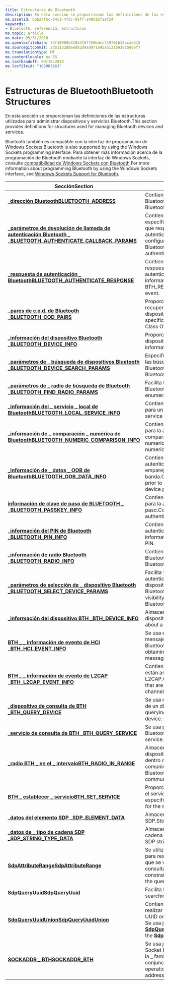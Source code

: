 ```yaml
---
title: Estructuras de Bluetooth
description: En esta sección se proporcionan las definiciones de las estructuras utilizadas para administrar dispositivos y servicios Bluetooth.
ms.assetid: bab27f5c-04c1-4fdc-91ff-249d1bfaef24
keywords:
- Bluetooth, referencia, estructuras
ms.topic: article
ms.date: 05/31/2018
ms.openlocfilehash: 7df10989e41814f6f750bdcc719f01b14ccae315
ms.sourcegitcommit: 2d531328b6ed82d4ad971a45a5131b430c5866f7
ms.translationtype: MT
ms.contentlocale: es-ES
ms.lasthandoff: 09/16/2019
ms.locfileid: "103903163"
---
```

# <a name="bluetooth-structures"></a><span data-ttu-id="cada4-104">Estructuras de Bluetooth</span><span class="sxs-lookup"><span data-stu-id="cada4-104">Bluetooth Structures</span></span>

<span data-ttu-id="cada4-105">En esta sección se proporcionan las definiciones de las estructuras utilizadas para administrar dispositivos y servicios Bluetooth.</span><span class="sxs-lookup"><span data-stu-id="cada4-105">This section provides definitions for structures used for managing Bluetooth devices and services.</span></span>

<span data-ttu-id="cada4-106">Bluetooth también es compatible con la interfaz de programación de Windows Sockets.</span><span class="sxs-lookup"><span data-stu-id="cada4-106">Bluetooth is also supported by using the Windows Sockets programming interface.</span></span> <span data-ttu-id="cada4-107">Para obtener más información acerca de la programación de Bluetooth mediante la interfaz de Windows Sockets, consulte [compatibilidad de Windows Sockets con Bluetooth](windows-sockets-support-for-bluetooth.md).</span><span class="sxs-lookup"><span data-stu-id="cada4-107">For more information about programming Bluetooth by using the Windows Sockets interface, see [Windows Sockets Support for Bluetooth](windows-sockets-support-for-bluetooth.md).</span></span>



| <span data-ttu-id="cada4-108">Sección</span><span class="sxs-lookup"><span data-stu-id="cada4-108">Section</span></span>                                                                                       | <span data-ttu-id="cada4-109">Contenido</span><span class="sxs-lookup"><span data-stu-id="cada4-109">Content</span></span>                                                                                                                          |
|-----------------------------------------------------------------------------------------------|----------------------------------------------------------------------------------------------------------------------------------|
| [<span data-ttu-id="cada4-110">**\_dirección Bluetooth**</span><span class="sxs-lookup"><span data-stu-id="cada4-110">**BLUETOOTH\_ADDRESS**</span></span>](/windows/win32/api/bluetoothapis/ns-bluetoothapis-bluetooth_address_struct)                                               | <span data-ttu-id="cada4-111">Contiene la dirección de un dispositivo Bluetooth.</span><span class="sxs-lookup"><span data-stu-id="cada4-111">Contains the address of a Bluetooth device.</span></span>                                                                                      |
| [<span data-ttu-id="cada4-112">**\_parámetros de devolución de llamada de autenticación Bluetooth \_ \_**</span><span class="sxs-lookup"><span data-stu-id="cada4-112">**BLUETOOTH\_AUTHENTICATE\_CALLBACK\_PARAMS**</span></span>](/windows/desktop/api/BluetoothAPIs/ns-bluetoothapis-bluetooth_authentication_callback_params) | <span data-ttu-id="cada4-113">Contiene información de configuración específica sobre el dispositivo Bluetooth que responde a una solicitud de autenticación.</span><span class="sxs-lookup"><span data-stu-id="cada4-113">Contains specific configuration information about the Bluetooth device responding to an authentication request.</span></span>                  |
| [<span data-ttu-id="cada4-114">**\_respuesta de autenticación \_ Bluetooth**</span><span class="sxs-lookup"><span data-stu-id="cada4-114">**BLUETOOTH\_AUTHENTICATE\_RESPONSE**</span></span>](/windows/desktop/api/BluetoothAPIs/ns-bluetoothapis-bluetooth_authenticate_response)                  | <span data-ttu-id="cada4-115">Contiene información pasada en respuesta a un \_ evento de solicitud de autenticación remota de BTH \_ \_ .</span><span class="sxs-lookup"><span data-stu-id="cada4-115">Contains information passed in response to a BTH\_REMOTE\_AUTHENTICATE\_REQUEST event.</span></span>                                           |
| [<span data-ttu-id="cada4-116">**\_pares de c.o.d. de Bluetooth \_**</span><span class="sxs-lookup"><span data-stu-id="cada4-116">**BLUETOOTH\_COD\_PAIRS**</span></span>](/windows/desktop/api/BluetoothAPIs/ns-bluetoothapis-bluetooth_cod_pairs)                                          | <span data-ttu-id="cada4-117">Proporciona la especificación y recuperación de información de clase de dispositivo (COD) Bluetooth.</span><span class="sxs-lookup"><span data-stu-id="cada4-117">Provides for specification and retrieval of Bluetooth Class Of Device (COD) information.</span></span>                                         |
| [<span data-ttu-id="cada4-118">**\_información del dispositivo Bluetooth \_**</span><span class="sxs-lookup"><span data-stu-id="cada4-118">**BLUETOOTH\_DEVICE\_INFO**</span></span>](/windows/win32/api/bluetoothapis/ns-bluetoothapis-bluetooth_device_info_struct)                                      | <span data-ttu-id="cada4-119">Proporciona información acerca de un dispositivo Bluetooth.</span><span class="sxs-lookup"><span data-stu-id="cada4-119">Provides information about a Bluetooth device.</span></span>                                                                                   |
| [<span data-ttu-id="cada4-120">**\_parámetros de \_ búsqueda de dispositivos Bluetooth \_**</span><span class="sxs-lookup"><span data-stu-id="cada4-120">**BLUETOOTH\_DEVICE\_SEARCH\_PARAMS**</span></span>](/windows/desktop/api/BluetoothAPIs/ns-bluetoothapis-bluetooth_device_search_params)                   | <span data-ttu-id="cada4-121">Especifica los criterios de búsqueda para las búsquedas de dispositivos Bluetooth.</span><span class="sxs-lookup"><span data-stu-id="cada4-121">Specifies search criteria for Bluetooth device searches.</span></span>                                                                         |
| [<span data-ttu-id="cada4-122">**\_parámetros de \_ radio de búsqueda de Bluetooth \_**</span><span class="sxs-lookup"><span data-stu-id="cada4-122">**BLUETOOTH\_FIND\_RADIO\_PARAMS**</span></span>](/windows/desktop/api/BluetoothAPIs/ns-bluetoothapis-bluetooth_find_radio_params)                         | <span data-ttu-id="cada4-123">Facilita la enumeración de las radios Bluetooth instaladas.</span><span class="sxs-lookup"><span data-stu-id="cada4-123">Facilitates the enumeration of installed Bluetooth radios.</span></span>                                                                       |
| [<span data-ttu-id="cada4-124">**\_información del \_ servicio \_ local de Bluetooth**</span><span class="sxs-lookup"><span data-stu-id="cada4-124">**BLUETOOTH\_LOCAL\_SERVICE\_INFO**</span></span>](/windows/win32/api/bluetoothapis/ns-bluetoothapis-bluetooth_local_service_info_struct)                       | <span data-ttu-id="cada4-125">Contiene información de servicio local para un radio Bluetooth.</span><span class="sxs-lookup"><span data-stu-id="cada4-125">Contains local service information for a Bluetooth radio.</span></span>                                                                        |
| [<span data-ttu-id="cada4-126">**\_información de \_ comparación \_ numérica de Bluetooth**</span><span class="sxs-lookup"><span data-stu-id="cada4-126">**BLUETOOTH\_NUMERIC\_COMPARISON\_INFO**</span></span>](/windows/desktop/api/BluetoothAPIs/ns-bluetoothapis-bluetooth_numeric_comparison_info)             | <span data-ttu-id="cada4-127">Contiene el valor numérico que se usa para la autenticación a través de una comparación numérica.</span><span class="sxs-lookup"><span data-stu-id="cada4-127">Contains the numeric value used for authentication via numeric comparison.</span></span>                                                       |
| [<span data-ttu-id="cada4-128">**\_información de \_ datos \_ OOB de Bluetooth**</span><span class="sxs-lookup"><span data-stu-id="cada4-128">**BLUETOOTH\_OOB\_DATA\_INFO**</span></span>](/windows/desktop/api/BluetoothAPIs/ns-bluetoothapis-bluetooth_oob_data_info)                                 | <span data-ttu-id="cada4-129">Contiene los datos que se usan para autenticarse antes de establecer un emparejamiento de dispositivos fuera de banda.</span><span class="sxs-lookup"><span data-stu-id="cada4-129">Contains data used to authenticate prior to establishing an Out-of-Band device pairing.</span></span>                                          |
| [<span data-ttu-id="cada4-130">**información de clave de paso de BLUETOOTH \_ \_**</span><span class="sxs-lookup"><span data-stu-id="cada4-130">**BLUETOOTH\_PASSKEY\_INFO**</span></span>](/windows/desktop/api/BluetoothAPIs/ns-bluetoothapis-bluetooth_passkey_info)                                    | <span data-ttu-id="cada4-131">Contiene la clave de paso que se usa para la autenticación mediante la clave de paso.</span><span class="sxs-lookup"><span data-stu-id="cada4-131">Contains the passkey used for authentication via passkey.</span></span>                                                                        |
| [<span data-ttu-id="cada4-132">**\_información del PIN de Bluetooth \_**</span><span class="sxs-lookup"><span data-stu-id="cada4-132">**BLUETOOTH\_PIN\_INFO**</span></span>](/windows/desktop/api/BluetoothAPIs/ns-bluetoothapis-bluetooth_pin_info)                                            | <span data-ttu-id="cada4-133">Contiene información usada para la autenticación a través del PIN.</span><span class="sxs-lookup"><span data-stu-id="cada4-133">Contains information used for authentication via PIN.</span></span>                                                                            |
| [<span data-ttu-id="cada4-134">**\_información de radio Bluetooth \_**</span><span class="sxs-lookup"><span data-stu-id="cada4-134">**BLUETOOTH\_RADIO\_INFO**</span></span>](/windows/desktop/api/BluetoothAPIs/ns-bluetoothapis-bluetooth_radio_info)                                        | <span data-ttu-id="cada4-135">Contiene información acerca de una radio Bluetooth.</span><span class="sxs-lookup"><span data-stu-id="cada4-135">Contains information about a Bluetooth radio.</span></span>                                                                                    |
| [<span data-ttu-id="cada4-136">**\_parámetros de selección de \_ dispositivo Bluetooth \_**</span><span class="sxs-lookup"><span data-stu-id="cada4-136">**BLUETOOTH\_SELECT\_DEVICE\_PARAMS**</span></span>](/windows/desktop/api/BluetoothAPIs/ns-bluetoothapis-bluetooth_select_device_params)                   | <span data-ttu-id="cada4-137">Facilita y administra la visibilidad, la autenticación y la selección de dispositivos y servicios Bluetooth.</span><span class="sxs-lookup"><span data-stu-id="cada4-137">Facilitates and manages the visibility, authentication, and selection of Bluetooth devices and services.</span></span>                         |
| [<span data-ttu-id="cada4-138">**\_información del dispositivo BTH \_**</span><span class="sxs-lookup"><span data-stu-id="cada4-138">**BTH\_DEVICE\_INFO**</span></span>](/windows/desktop/api/Bthdef/ns-bthdef-bth_device_info)                                                  | <span data-ttu-id="cada4-139">Almacena información acerca de un dispositivo Bluetooth.</span><span class="sxs-lookup"><span data-stu-id="cada4-139">Stores information about a Bluetooth device.</span></span>                                                                                     |
| [<span data-ttu-id="cada4-140">**BTH \_ \_ información de evento de HCI \_**</span><span class="sxs-lookup"><span data-stu-id="cada4-140">**BTH\_HCI\_EVENT\_INFO**</span></span>](/windows/desktop/api/Bthdef/ns-bthdef-bth_hci_event_info)                                           | <span data-ttu-id="cada4-141">Se usa en conexión con la obtención \_ de mensajes de WM DEVICECHANGE para Bluetooth.</span><span class="sxs-lookup"><span data-stu-id="cada4-141">Used in connection with obtaining WM\_DEVICECHANGE messages for Bluetooth.</span></span>                                                       |
| [<span data-ttu-id="cada4-142">**BTH \_ \_ información de evento de L2CAP \_**</span><span class="sxs-lookup"><span data-stu-id="cada4-142">**BTH\_L2CAP\_EVENT\_INFO**</span></span>](/windows/desktop/api/Bthdef/ns-bthdef-bth_l2cap_event_info)                                       | <span data-ttu-id="cada4-143">Contiene datos sobre los eventos que están asociados a un canal L2CAP.</span><span class="sxs-lookup"><span data-stu-id="cada4-143">Contains data about the events that are associated with an L2CAP channel.</span></span>                                                        |
| [<span data-ttu-id="cada4-144">**\_dispositivo de consulta de BTH \_**</span><span class="sxs-lookup"><span data-stu-id="cada4-144">**BTH\_QUERY\_DEVICE**</span></span>](/windows/desktop/api/Ws2bth/ns-ws2bth-bth_query_device)                                                | <span data-ttu-id="cada4-145">Se usa cuando se consulta la presencia de un dispositivo Bluetooth.</span><span class="sxs-lookup"><span data-stu-id="cada4-145">Used when querying for the presence of a Bluetooth device.</span></span>                                                                       |
| [<span data-ttu-id="cada4-146">**\_servicio de consulta de BTH \_**</span><span class="sxs-lookup"><span data-stu-id="cada4-146">**BTH\_QUERY\_SERVICE**</span></span>](/windows/desktop/api/Ws2bth/ns-ws2bth-bth_query_service)                                              | <span data-ttu-id="cada4-147">Se usa para consultar un servicio Bluetooth.</span><span class="sxs-lookup"><span data-stu-id="cada4-147">Used to query a Bluetooth service.</span></span>                                                                                               |
| [<span data-ttu-id="cada4-148">**\_radio BTH \_ en el \_ intervalo**</span><span class="sxs-lookup"><span data-stu-id="cada4-148">**BTH\_RADIO\_IN\_RANGE**</span></span>](/windows/desktop/api/Bthdef/ns-bthdef-bth_radio_in_range)                                           | <span data-ttu-id="cada4-149">Almacena datos acerca de los dispositivos Bluetooth que se encuentran dentro del intervalo de comunicación.</span><span class="sxs-lookup"><span data-stu-id="cada4-149">Stores data about the Bluetooth devices that are within communication range.</span></span>                                                     |
| [<span data-ttu-id="cada4-150">**BTH \_ establecer \_ servicio**</span><span class="sxs-lookup"><span data-stu-id="cada4-150">**BTH\_SET\_SERVICE**</span></span>](/windows/desktop/api/Ws2bth/ns-ws2bth-bth_set_service)                                                  | <span data-ttu-id="cada4-151">Proporciona información del servicio para el servicio Bluetooth especificado.</span><span class="sxs-lookup"><span data-stu-id="cada4-151">Provides service information for the specified Bluetooth service.</span></span>                                                                |
| [<span data-ttu-id="cada4-152">**\_datos del elemento SDP \_**</span><span class="sxs-lookup"><span data-stu-id="cada4-152">**SDP\_ELEMENT\_DATA**</span></span>](/windows/desktop/api/BluetoothAPIs/ns-bluetoothapis-sdp_element_data)                                                | <span data-ttu-id="cada4-153">Almacena los datos de los elementos SDP.</span><span class="sxs-lookup"><span data-stu-id="cada4-153">Stores SDP element data.</span></span>                                                                                                         |
| [<span data-ttu-id="cada4-154">**\_datos de \_ tipo de cadena SDP \_**</span><span class="sxs-lookup"><span data-stu-id="cada4-154">**SDP\_STRING\_TYPE\_DATA**</span></span>](/windows/desktop/api/BluetoothAPIs/ns-bluetoothapis-sdp_string_type_data)                                       | <span data-ttu-id="cada4-155">Almacena información sobre los tipos de cadena SDP.</span><span class="sxs-lookup"><span data-stu-id="cada4-155">Stores information about SDP string types.</span></span>                                                                                       |
| [<span data-ttu-id="cada4-156">**SdpAttributeRange**</span><span class="sxs-lookup"><span data-stu-id="cada4-156">**SdpAttributeRange**</span></span>](/windows/desktop/api/Bthsdpdef/ns-bthsdpdef-sdpattributerange)                                                | <span data-ttu-id="cada4-157">Se utiliza en una consulta de Bluetooth para restringir el conjunto de atributos que se van a devolver en la consulta.</span><span class="sxs-lookup"><span data-stu-id="cada4-157">Used in a Bluetooth query to constrain the set of attributes to return in the query.</span></span>                                             |
| [<span data-ttu-id="cada4-158">**SdpQueryUuid**</span><span class="sxs-lookup"><span data-stu-id="cada4-158">**SdpQueryUuid**</span></span>](/windows/desktop/api/Bthsdpdef/ns-bthsdpdef-sdpqueryuuid)                                                          | <span data-ttu-id="cada4-159">Facilita la búsqueda de UUID.</span><span class="sxs-lookup"><span data-stu-id="cada4-159">Facilitates searching for UUIDs.</span></span>                                                                                                 |
| [<span data-ttu-id="cada4-160">**SdpQueryUuidUnion**</span><span class="sxs-lookup"><span data-stu-id="cada4-160">**SdpQueryUuidUnion**</span></span>](/windows/desktop/api/Bthsdpdef/ns-bthsdpdef-sdpqueryuuidunion)                                                | <span data-ttu-id="cada4-161">Contiene el UUID en el que se va a realizar una consulta SDP.</span><span class="sxs-lookup"><span data-stu-id="cada4-161">Contains the UUID on which to perform an SDP query.</span></span> <span data-ttu-id="cada4-162">Se usa junto con la estructura [**SdpQueryUuid**](/windows/desktop/api/Bthsdpdef/ns-bthsdpdef-sdpqueryuuid) .</span><span class="sxs-lookup"><span data-stu-id="cada4-162">Used in conjunction with the [**SdpQueryUuid**](/windows/desktop/api/Bthsdpdef/ns-bthsdpdef-sdpqueryuuid) structure.</span></span> |
| [<span data-ttu-id="cada4-163">**SOCKADDR \_ BTH**</span><span class="sxs-lookup"><span data-stu-id="cada4-163">**SOCKADDR\_BTH**</span></span>](/windows/desktop/api/Ws2bth/ns-ws2bth-sockaddr_bth)                                                         | <span data-ttu-id="cada4-164">Se usa junto con las operaciones de Socket Bluetooth tal y como se define en la \_ familia de direcciones AF BTH.</span><span class="sxs-lookup"><span data-stu-id="cada4-164">Used in conjunction with Bluetooth socket operations as defined by the AF\_BTH address family.</span></span>                                   |



 

 

 




